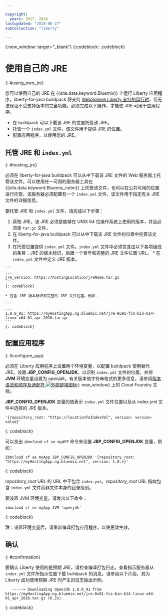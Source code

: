 ```yaml
---

copyright:
  years: 2017, 2018
lastupdated: "2018-06-27"
subcollection: "liberty"

---
```


{:new_window: target="_blank"}
{:codeblock: .codeblock}

# 使用自己的 JRE
{: #using_own_jre}

您可以使用自己的 JRE 在 {{site.data.keyword.Bluemix}} 上运行 Liberty 应用程序。liberty-for-java buildpack 将支持 [WebSphere Liberty 支持的运行时](https://www.ibm.com/support/knowledgecenter/en/SSEQTP_liberty/com.ibm.websphere.wlp.doc/ae/rwlp_restrict.html#rwlp_restrict__rest13)，但无法保证不受支持版本的完全功能。必须完成以下操作，才能使 JRE 可用于应用程序。
* 在 buildpack 可以下载该 JRE 的位置托管该 JRE。
* 托管一个 `index.yml` 文件，该文件用于提供 JRE 的位置。
* 配置应用程序，以使用您的 JRE。

## 托管 JRE 和 `index.yml`
{: #hosting_jre}

必须在 liberty-for-java buildpack 可以从中下载该 JRE 文件的 Web 服务器上托管该文件。可以使用任一可用的服务器工具在 {{site.data.keyword.Bluemix_notm}} 上托管该文件，也可以在公共可用的位置进行托管。该服务器必须配置有一个 `index.yml` 文件，该文件用于指定有关 JRE 文件的详细信息。

要托管 JRE 和 `index.yml` 文件，请完成以下步骤：
  1. 获取 JRE，该 JRE 必须是能够在 UNIX 64 位操作系统上使用的版本，并且必须是 `tar.gz` 文件。
  2. 在 liberty-for-java buildpack 可以从中下载该 JRE 文件的位置中托管该文件。
  3. 在托管位置提供 `index.yml` 文件。`index.yml` 文件中必须包含由以下各项组成的条目：JRE 的版本标识，后跟一个冒号和完整的 JRE 文件位置 URL。
    * 在 `index.yml` 文件中定义 JRE 版本。

    ```
    ---
    jre_version: https://hostingLocation/jreName.tar.gz
    ```
    {: codeblock}

    * 包含 JRE 版本标识和完整的 JRE 文件位置。例如：

    ```
    ---
    1.8.0_91: https://myHostingApp.ng.bluemix.net/jre-8u91-fcs-bin-b14-linux-x64-01_apr_2016.tar.gz
    ```
    {: codeblock}

## 配置应用程序
{: #configure_app}

必须在 Liberty 应用程序上设置两个环境变量，以配置 buildpack 使用替代 JRE。设置 **JBP_CONFIG_OPENJDK**，以识别 `index.yml` 文件的位置，并将 **JVM** 环境变量设置为 *openjdk*。有关版本值字符串格式的更多信息，请参阅[版本语法和顺序及通配符 ![外部链接图标](../../icons/launch-glyph.svg "外部链接图标")](https://github.com/cloudfoundry/ibm-websphere-liberty-buildpack/blob/master/docs/util-repositories.md){: new_window} 上的 Cloud Foundry 文档。

**JBP_CONFIG_OPENJDK** 变量的值表示 `index.yml` 文件位置以及从 index.yml 文件中选择的 JRE 版本。

```
'{repository_root: "https://locationToIndexYml", version: version-value}'
```
{: codeblock}

可以发出 `ibmcloud cf se myAPP` 命令来设置 **JBP_CONFIG_OPENJDK** 变量，例如：
```
ibmcloud cf se myApp JBP_CONFIG_OPENJDK '{repository_root: "https://myHostingApp.ng.bluemix.net", version: 1.8.+}'
```
{: codeblock}

*repository_root* URL 的 URL 中不包含 `index.yml`。*repository_root* URL 指向包含 `index.yml` 文件而非文件本身的目录级别。

要设置 JVM 环境变量，请发出以下命令：
```
ibmcloud cf se myApp JVM 'openjdk'
```
{: codeblock}

**注**：设置环境变量后，请重新编译打包应用程序，以使更改生效。

## 确认
{: #confirmation}

要确认 Liberty 使用的是预期 JRE，请检查编译打包日志。查看指示服务器从 `index.yml` 文件所指示位置下载 buildpack 的消息。请参阅以下片段，其为 Liberty 成功使用预期 JRE 时产生的日志输出示例。
```
   -----> Downloading OpenJdk 1.8.0_91 from https://myHostingApp.ng.bluemix.net/jre-8u91-fcs-bin-b14-linux-x64-01_apr_2016.tar.gz (6.2s)
```
{: codeblock}
